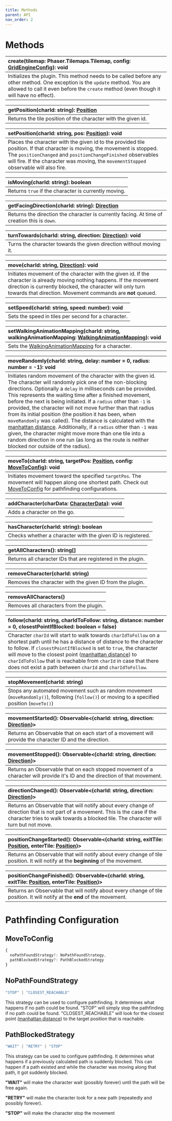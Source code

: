 ```yaml
---
title: Methods
parent: API
nav_order: 2
---
```


# Methods

| create(tilemap: Phaser.Tilemaps.Tilemap, config: [GridEngineConfig](./config.html/#gridengineconfig)): void                                                                                                            |
| :--------------------------------------------------------------------------------------------------------------------------------------------------------------------------------------------------------------------- |
| Initializes the plugin. This method needs to be called before any other method. One exception is the `update` method. You are allowed to call it even before the `create` method (even though it will have no effect). |

| getPosition(charId: string): [Position](./config.html/#position)              |
| :------------------------------------------------------------ |
| Returns the tile position of the character with the given id. |

| setPosition(charId: string, pos: [Position](./config.html/#position)): void                                                                                                                                                                                                                         |
| :---------------------------------------------------------------------------------------------------------------------------------------------------------------------------------------------------------------------------------------------------------------------------------- |
| Places the character with the given id to the provided tile position. If that character is moving, the movement is stopped. The `positionChanged` and `positionChangeFinished` observables will fire. If the character was moving, the `movementStopped` observable will also fire. |

| isMoving(charId: string): boolean                    |
| :--------------------------------------------------- |
| Returns `true` if the character is currently moving. |

| getFacingDirection(charId: string): [Direction](./config.html/#direction)                    |
| :------------------------------------------------------------------------------------------- |
| Returns the direction the character is currently facing. At time of creation this is `down`. |

| turnTowards(charId: string, direction: [Direction](./config.html/#direction)): void |
| :---------------------------------------------------------------------------------- |
| Turns the character towards the given direction without moving it.                  |

| move(charId: string, [Direction](./config.html/#direction)): void                                                                                                                                                                                     |
| :---------------------------------------------------------------------------------------------------------------------------------------------------------------------------------------------------------------------------------------------------- |
| Initiates movement of the character with the given id. If the character is already moving nothing happens. If the movement direction is currently blocked, the character will only turn towards that direction. Movement commands are **not** queued. |

| setSpeed(charId: string, speed: number): void       |
| :-------------------------------------------------- |
| Sets the speed in tiles per second for a character. |

| setWalkingAnimationMapping(charId: string, walkingAnimationMapping: [WalkingAnimationMapping](./config.html/#walkinganimationmapping)): void |
| :------------------------------------------------------------------------------------------------------------------------------------------- |
| Sets the [WalkingAnimationMapping](./config.html/#walkinganimationmapping) for a character.                                                  |

| moveRandomly(charId: string, delay: number = 0, radius: number = -1): void                                                                                                                                                                                                                                                                                                                                                                                                                                                                                                                                                                                                                                                                                                                          |
| :-------------------------------------------------------------------------------------------------------------------------------------------------------------------------------------------------------------------------------------------------------------------------------------------------------------------------------------------------------------------------------------------------------------------------------------------------------------------------------------------------------------------------------------------------------------------------------------------------------------------------------------------------------------------------------------------------------------------------------------------------------------------------------------------------- |
| Initiates random movement of the character with the given id. The character will randomly pick one of the non-blocking directions. Optionally a `delay` in milliseconds can be provided. This represents the waiting time after a finished movement, before the next is being initiated. If a `radius` other than `-1` is provided, the character will not move further than that radius from its initial position (the position it has been, when `moveRandomly` was called). The distance is calculated with the [manhattan distance](https://en.wikipedia.org/wiki/Taxicab_geometry). Additionally, if a `radius` other than `-1` was given, the character might move more than one tile into a random direction in one run (as long as the route is neither blocked nor outside of the radius). |

| moveTo(charId: string, targetPos: [Position](./config.html/#position), config: [MoveToConfig](./methods.html/#movetoconfig)): void                                                                                                                                                                                                                                                                                                                                                                                                                 |
| :------------------------------------------------------------------------------------------------------------------------------------------------------------------------------------------------------------------------------------------------------------------------------------------------------------------------------------------------------------------------------------------------------------------------------------------------------------------------------------------------------------------- |
| Initiates movement toward the specified `targetPos`. The movement will happen along one shortest path. Check out [MoveToConfig](./methods.html/#movetoconfig) for pathfinding configurations. |

| addCharacter(charData: [CharacterData](./config.html/#characterdata)): void |
| :-------------------------------------------------------------------------- |
| Adds a character on the go.                                                 |

| hasCharacter(charId: string): boolean                       |
| :---------------------------------------------------------- |
| Checks whether a character with the given ID is registered. |

| getAllCharacters(): string[]                                 |
| :----------------------------------------------------------- |
| Returns all character IDs that are registered in the plugin. |

| removeCharacter(charId: string)                          |
| :------------------------------------------------------- |
| Removes the character with the given ID from the plugin. |

| removeAllCharacters()                   |
| :-------------------------------------- |
| Removes all characters from the plugin. |

| follow(charId: string, charIdToFollow: string, distance: number = 0, closestPointIfBlocked: boolean = false)                                                                                                                                                                                                                                                                                                                                           |
| :----------------------------------------------------------------------------------------------------------------------------------------------------------------------------------------------------------------------------------------------------------------------------------------------------------------------------------------------------------------------------------------------------------------------------------------------------- |
| Character `charId` will start to walk towards `charIdToFollow` on a shortest path until he has a distance of distance to the character to follow. If `closestPointIfBlocked` is set to `true`, the character will move to the closest point ([manhattan distance](https://en.wikipedia.org/wiki/Taxicab_geometry)) to `charIdToFollow` that is reachable from `charId` in case that there does not exist a path between `charId` and `charIdToFollow`. |

| stopMovement(charId: string)                                                                                                                   |
| :--------------------------------------------------------------------------------------------------------------------------------------------- |
| Stops any automated movement such as random movement (`moveRandomly()`), following (`follow()`) or moving to a specified position (`moveTo()`) |

| movementStarted(): Observable<{charId: string, direction: [Direction](./config.html/#direction)}>                          |
| :------------------------------------------------------------------------------------------------------ |
| Returns an Observable that on each start of a movement will provide the character ID and the direction. |

| movementStopped(): Observable<{charId: string, direction: [Direction](./config.html/#direction)}>                                              |
| :-------------------------------------------------------------------------------------------------------------------------- |
| Returns an Observable that on each stopped movement of a character will provide it's ID and the direction of that movement. |

| directionChanged(): Observable<{charId: string, direction: [Direction](./config.html/#direction)}>                                                                                                                                      |
| :------------------------------------------------------------------------------------------------------------------------------------------------------------------------------------------------------------------- |
| Returns an Observable that will notify about every change of direction that is not part of a movement. This is the case if the character tries to walk towards a blocked tile. The character will turn but not move. |

| positionChangeStarted(): Observable<{charId: string, exitTile: [Position](./config.html/#position), enterTile: [Position](./config.html/#position)}>                   |
| :------------------------------------------------------------------------------------------------------------------------------- |
| Returns an Observable that will notify about every change of tile position. It will notify at the **beginning** of the movement. |

| positionChangeFinished(): Observable<{charId: string, exitTile: [Position](./config.html/#position), enterTile: [Position](./config.html/#position)}>      |
| :------------------------------------------------------------------------------------------------------------------------- |
| Returns an Observable that will notify about every change of tile position. It will notify at the **end** of the movement. |

# Pathfinding Configuration

## MoveToConfig

```js
{
  noPathFoundStrategy?: NoPathFoundStrategy,
  pathBlockedStrategy?: PathBlockedStrategy
}
```

## NoPathFoundStrategy

```js
"STOP" | "CLOSEST_REACHABLE"
```
This strategy can be used to configure pathfinding. It determines what happens if no path could be found. "STOP" will simply stop the pathfinding if no path could be found. "CLOSEST_REACHABLE" will look for the closest point ([manhattan distance](https://en.wikipedia.org/wiki/Taxicab_geometry)) to the target position that is reachable.

## PathBlockedStrategy

```js
"WAIT" | "RETRY" | "STOP"
```
This strategy can be used to configure pathfinding. It determines what happens if a previously calculated path is suddenly blocked. This can happen if a path existed and while the character was moving along that path, it got suddenly blocked.

**"WAIT"** will make the character wait (possibly forever) until the path will be free again.

**"RETRY"** will make the character look for a new path (repeatedly and possibly forever).

**"STOP"** will make the character stop the movement
